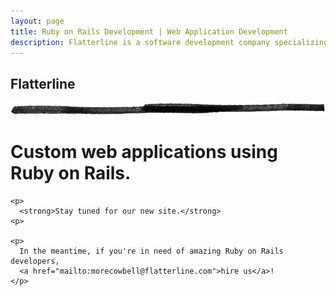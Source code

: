 ```yaml
---
layout: page
title: Ruby on Rails Development | Web Application Development
description: Flatterline is a software development company specializing in custom web application using Ruby on Rails.
---
```


<div class="container">
  <div class="content">
    <div class="page-header">
      <h2>Flatterline</h2>
      <img src="/images/horizontal_rule-trans.png" height="20" alt="">
      <h1>Custom web applications using Ruby on Rails.</h1>
    </div>

    <p>
      <strong>Stay tuned for our new site.</strong>
    <p>

    <p>
      In the meantime, if you're in need of amazing Ruby on Rails developers,
      <a href="mailto:morecowbell@flatterline.com">hire us</a>!
    </p>
  </div>
</div>
